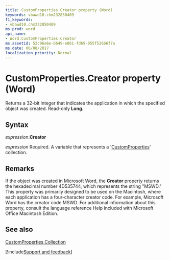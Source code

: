 ```yaml
---
title: CustomProperties.Creator property (Word)
keywords: vbawd10.chm232850409
f1_keywords:
- vbawd10.chm232850409
ms.prod: word
api_name:
- Word.CustomProperties.Creator
ms.assetid: 52c96a6e-b649-e861-fd69-055f526b6f7a
ms.date: 06/08/2017
localization_priority: Normal
---
```



# CustomProperties.Creator property (Word)

Returns a 32-bit integer that indicates the application in which the specified object was created. Read-only  **Long**.


## Syntax

_expression_.**Creator**

_expression_ Required. A variable that represents a '[CustomProperties](Word.CustomProperties.md)' collection.


## Remarks

If the object was created in Microsoft Word, the  **Creator** property returns the hexadecimal number 4D535744, which represents the string "MSWD." This property was primarily designed to be used on the Macintosh, where each application has a four-character creator code. For example, Microsoft Word has the creator code MSWD. For additional information about this property, consult the language reference Help included with Microsoft Office Macintosh Edition.


## See also


[CustomProperties Collection](Word.CustomProperties.md)

[!include[Support and feedback](~/includes/feedback-boilerplate.md)]